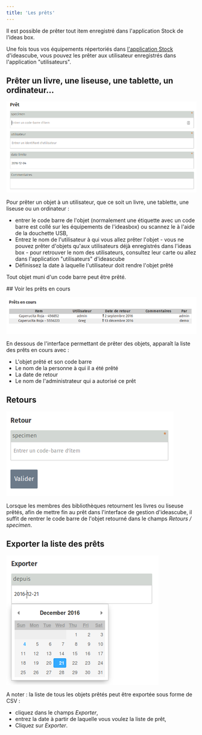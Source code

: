 ```yaml
---
title: 'Les prêts'
---
```


Il est possible de prêter tout item enregistré dans l'application Stock de l'ideas box.

Une fois tous vos équipements répertoriés dans [l'application Stock](le_stock.html) d'ideascube, vous pouvez les prêter aux utilisateur enregistrés dans l'application "utilisateurs". 

## Prêter un livre, une liseuse, une tablette, un ordinateur...


![](pret.png)

Pour prêter un objet  à un utilisateur, que ce soit un livre, une tablette, une liseuse ou un ordinateur : 
* entrer le code barre de l'objet (normalement une étiquette avec un code barre est collé sur les équipements de l'ideasbox) ou scannez le à l'aide de la douchette USB, 
* Entrez le nom de l'utilisateur à qui vous allez prêter l'objet - vous ne pouvez prêter d'objets qu'aux utilisateurs déjà enregistrés dans l'ideas box - pour retrouver le nom des utilisateurs, consultez leur carte ou allez dans l'application "utilisateurs" d'ideascube
* Définissez la date  à laquelle l'utilisateur doit rendre l'objet prêté

Tout objet muni d'un code barre peut être prêté.

## Voir les prêts en cours

![](liste-prets.png)

En dessous de l'interface permettant de prêter des objets, apparaît la liste des prêts en cours avec :
* L'objet prêté et son code barre
* Le nom de la personne à qui il a été prêté
* La date de retour
* Le nom de l'administrateur qui a autorisé ce prêt

## Retours

![](retour.png)

Lorsque les membres des bibliothèques retournent les livres ou liseuse prêtés, afin de mettre fin au prêt dans l'interface de gestion d'ideascube, il suffit de rentrer le code barre de l'objet retourné dans le champs *Retours / specimen*.

## Exporter la liste des prêts

![](export-prets.png)

A noter : la liste de tous les objets prêtés peut être exportée sous forme de CSV :  
* cliquez dans le champs *Exporter*, 
* entrez la date à partir de laquelle vous voulez la liste de prêt, 
* Cliquez sur *Exporter*.
